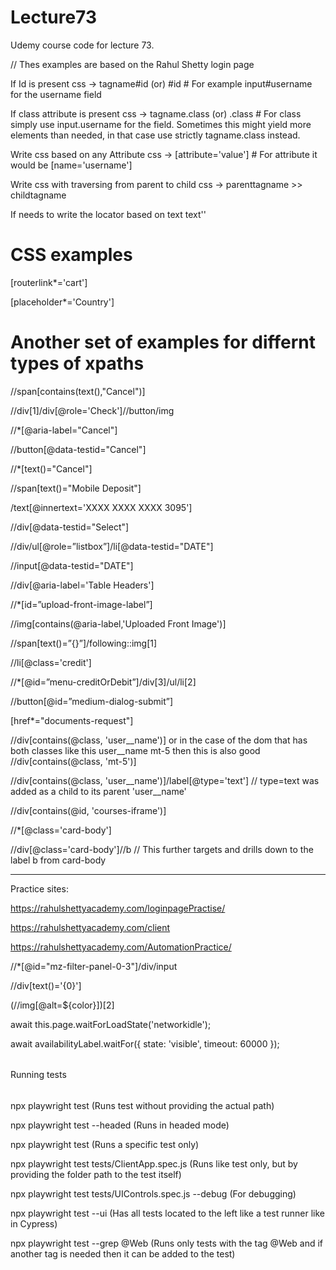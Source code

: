 # Lecture73
Udemy course code for lecture 73.

// Thes examples are based on the Rahul Shetty login page

If Id is present 
css -> tagname#id (or)  #id        # For example input#username for the username field

If class attribute is present
css -> tagname.class (or)  .class  # For class simply use input.username for the field. Sometimes this might yield more elements than needed, in that case use strictly tagname.class instead.

Write css based on any Attribute
css -> [attribute='value']         # For attribute it would be [name='username']

Write css with traversing from parent to child
css -> parenttagname >> childtagname

If needs to write the locator based on text
text''

# CSS examples

[routerlink*='cart']

[placeholder*='Country']

# Another set of examples for differnt types of xpaths

//span[contains(text(),"Cancel")]

//div[1]/div[@role='Check']//button/img

//*[@aria-label="Cancel"]

//button[@data-testid="Cancel"]

//*[text()="Cancel"]

//span[text()="Mobile Deposit"]

/text[@innertext='XXXX XXXX XXXX 3095']

//div[@data-testid="Select"]

//div/ul[@role=”listbox”]/li[@data-testid="DATE"]

//input[@data-testid="DATE"]

//div[@aria-label='Table Headers']

//*[id=”upload-front-image-label”]

//img[contains(@aria-label,'Uploaded Front Image')]

//span[text()=”{}”]/following::img[1]

//li[@class='credit']

//*[@id=”menu-creditOrDebit”]/div[3]/ul/li[2]

//button[@id=”medium-dialog-submit”]

[href*="documents-request"]

//div[contains(@class, 'user__name')] or in the case of the dom that has both classes like this user__name mt-5 then this is also good //div[contains(@class, 'mt-5')]

//div[contains(@class, 'user__name')]/label[@type='text']  // type=text was added as a child to its parent 'user__name'

//div[contains(@id, 'courses-iframe')]

//*[@class='card-body']

//div[@class='card-body']//b      // This further targets and drills down to the label b from card-body


************************************************************************

Practice sites:

https://rahulshettyacademy.com/loginpagePractise/

https://rahulshettyacademy.com/client

https://rahulshettyacademy.com/AutomationPractice/

//*[@id="mz-filter-panel-0-3"]/div/input

//div[text()='{0}']

(//img[@alt=${color}])[2]

await this.page.waitForLoadState('networkidle');

await availabilityLabel.waitFor({ state: 'visible', timeout: 60000 });

######
Running tests
######

npx playwright test (Runs test without providing the actual path)

npx playwright test --headed (Runs in headed mode)

npx playwright test <name of test> (Runs a specific test only)

npx playwright test tests/ClientApp.spec.js (Runs like test only, but by providing the folder path to the test itself)

npx playwright test tests/UIControls.spec.js --debug (For debugging)

npx playwright test --ui (Has all tests located to the left like a test runner
like in Cypress)

npx playwright test --grep @Web (Runs only tests with the tag @Web and if another tag is needed then it can be added to the test)